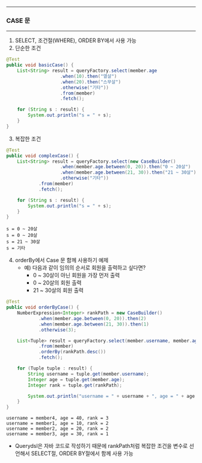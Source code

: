 -----
### CASE 문
-----
1. SELECT, 조건절(WHERE), ORDER BY에서 사용 가능
2. 단순한 조건
```java
@Test
public void basicCase() {
    List<String> result = queryFactory.select(member.age
                    .when(10).then("열살")
                    .when(20).then("스무살")
                    .otherwise("기타"))
                    .from(member)
                    .fetch();

    for (String s : result) {
        System.out.println("s = " + s);
    }
}
```

3. 복잡한 조건
```java
@Test
public void complexCase() {
    List<String> result = queryFactory.select(new CaseBuilder()
                    .when(member.age.between(0, 20)).then("0 ~ 20살")
                    .when(member.age.between(21, 30)).then("21 ~ 30살")
                    .otherwise("기타"))
            .from(member)
            .fetch();

    for (String s : result) {
        System.out.println("s = " + s);
    }
}
```
```
s = 0 ~ 20살
s = 0 ~ 20살
s = 21 ~ 30살
s = 기타
```

4. orderBy에서 Case 문 함께 사용하기 예제
   - 예) 다음과 같이 임의의 순서로 회원을 출력하고 싶다면?
     + 0 ~ 30살이 아닌 회원을 가장 먼저 출력
     + 0 ~ 20살의 회원 출력
     + 21 ~ 30살의 회원 출력

```java
@Test
public void orderByCase() {
    NumberExpression<Integer> rankPath = new CaseBuilder()
            .when(member.age.between(0, 20)).then(2)
            .when(member.age.between(21, 30)).then(1)
            .otherwise(3);

    List<Tuple> result = queryFactory.select(member.username, member.age, rankPath)
            .from(member)
            .orderBy(rankPath.desc())
            .fetch();

    for (Tuple tuple : result) {
        String username = tuple.get(member.username);
        Integer age = tuple.get(member.age);
        Integer rank = tuple.get(rankPath);

        System.out.println("username = " + username + ", age = " + age + ", rank = " + rank);
    }
}
```
```
username = member4, age = 40, rank = 3
username = member1, age = 10, rank = 2
username = member2, age = 20, rank = 2
username = member3, age = 30, rank = 1
```

  - Querydsl은 자바 코드로 작성하기 때문에 rankPath처럼 복잡한 조건을 변수로 선언해서 SELECT절, ORDER BY절에서 함께 사용 가능
